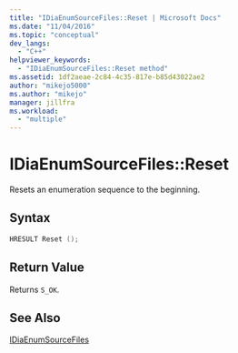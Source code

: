 ```yaml
---
title: "IDiaEnumSourceFiles::Reset | Microsoft Docs"
ms.date: "11/04/2016"
ms.topic: "conceptual"
dev_langs:
  - "C++"
helpviewer_keywords:
  - "IDiaEnumSourceFiles::Reset method"
ms.assetid: 1df2aeae-2c84-4c35-817e-b85d43022ae2
author: "mikejo5000"
ms.author: "mikejo"
manager: jillfra
ms.workload:
  - "multiple"
---
```

# IDiaEnumSourceFiles::Reset
Resets an enumeration sequence to the beginning.

## Syntax

```C++
HRESULT Reset ();
```

## Return Value
 Returns `S_OK`.

## See Also
 [IDiaEnumSourceFiles](../../debugger/debug-interface-access/idiaenumsourcefiles.md)